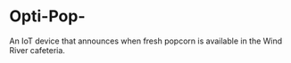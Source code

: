 # Opti-Pop-
An IoT device that announces when fresh popcorn is available in the Wind River cafeteria. 
